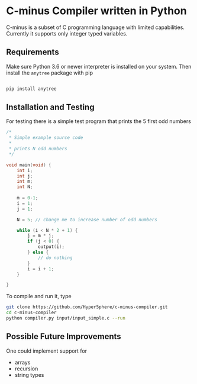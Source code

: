 # C-minus Compiler written in Python

C-minus is a subset of C programming language with limited capabilities. Currently it supports only integer typed variables.

## Requirements

Make sure Python 3.6 or newer interpreter is installed on your system. Then install the ``anytree`` package with pip
```bash

pip install anytree
```

## Installation and Testing

For testing there is a simple test program that prints the 5 first odd numbers
```c
/* 
 * Simple example source code
 * 
 * prints N odd numbers
 */

void main(void) {
    int i;
    int j;
    int m;
    int N;
    
    m = 0-1;
    i = 1;
    j = 1;

    N = 5; // change me to increase number of odd numbers

    while (i < N * 2 + 1) {
        j = m * j;
        if (j < 0) {
            output(i);
        } else {
            // do nothing
        }
        i = i + 1;
    }

}
```

To compile and run it, type
```bash
git clone https://github.com/Hyper5phere/c-minus-compiler.git
cd c-minus-compiler
python compiler.py input/input_simple.c --run
```

## Possible Future Improvements
One could implement support for
- arrays
- recursion
- string types